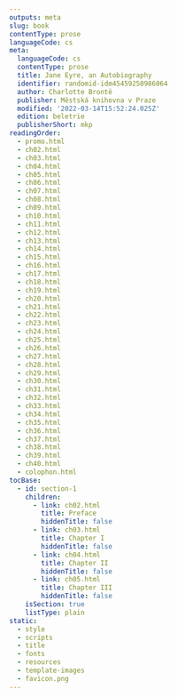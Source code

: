 ```yaml
---
outputs: meta
slug: book
contentType: prose
languageCode: cs
meta:
  languageCode: cs
  contentType: prose
  title: Jane Eyre, an Autobiography
  identifier: randomid-idm45459250986064
  author: Charlotte Brontë
  publisher: Městská knihovna v Praze
  modified: '2022-03-14T15:52:24.025Z'
  edition: beletrie
  publisherShort: mkp
readingOrder:
  - promo.html
  - ch02.html
  - ch03.html
  - ch04.html
  - ch05.html
  - ch06.html
  - ch07.html
  - ch08.html
  - ch09.html
  - ch10.html
  - ch11.html
  - ch12.html
  - ch13.html
  - ch14.html
  - ch15.html
  - ch16.html
  - ch17.html
  - ch18.html
  - ch19.html
  - ch20.html
  - ch21.html
  - ch22.html
  - ch23.html
  - ch24.html
  - ch25.html
  - ch26.html
  - ch27.html
  - ch28.html
  - ch29.html
  - ch30.html
  - ch31.html
  - ch32.html
  - ch33.html
  - ch34.html
  - ch35.html
  - ch36.html
  - ch37.html
  - ch38.html
  - ch39.html
  - ch40.html
  - colophon.html
tocBase:
  - id: section-1
    children:
      - link: ch02.html
        title: Preface
        hiddenTitle: false
      - link: ch03.html
        title: Chapter I
        hiddenTitle: false
      - link: ch04.html
        title: Chapter II
        hiddenTitle: false
      - link: ch05.html
        title: Chapter III
        hiddenTitle: false
    isSection: true
    listType: plain
static:
  - style
  - scripts
  - title
  - fonts
  - resources
  - template-images
  - favicon.png
---
```

